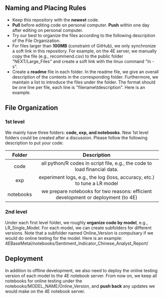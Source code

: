 ## Naming and Placing Rules

* Keep this repository with the **newest** code.
* **Pull** before editing code on personal computer. **Push** within one day after editing on personal computer.
* Try our best to organize the files according to the following description of the File Organization.
* For files larger than **100MB** (constraint of GitHub), we only synchronize a soft link in this repository. For example, on the 4E server, we manually copy the file (e.g., recommend.csv) to the public folder "NEXT/Large_Files" and create a soft link with the linux command "ln -s".
* Create a **readme** file in each folder. In the readme file, we give an overall description of the contents in the corresponding folder. Furthermore, we maintain a list to introduce the files under the folder. The format should be one line per file, each line is "filename\tdescription". Here is an example.

## File Organization

### 1st level

We mainly have three folders: **code, exp, and notebooks**. New 1st level folders could be created after a discussion. Please follow the following description to put your code:

| Folder | Description |
| :-----: | :-----: |
| code | all python/R codes in script file, e.g., the code to load financial data. |
| exp | experiment logs, e.g., the log (loss, accuracy, etc.) to tune a LR model |
| notebooks | we prepare notebooks for two reasons: efficient development or deployment (to 4E) |

### 2nd level

Under each first level folder, we roughly **organize code by model**, e.g., LR_Single_Model. For each model, we can create subfolders for different versions. Note that a subfolder named Online_Version is compulsary if we would do online testing for the model. Here is an example: 4EBaseMetal/notebooks/Sentiment_Indicator_Chinese_Analyst_Report/

## Deployment

In addition to offline development, we also need to deploy the online testing version of each model to the 4E notebook server. From now on, we keep all notebooks for online testing under the notebooks/MODEL_NAME/Online_Version, and **push back** any updates we would make on the 4E notebook server.
